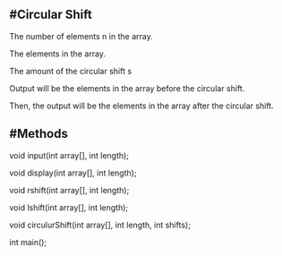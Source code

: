 #Circular Shift
---------------
The number of elements n in the array.

The elements in the array.

The amount of the circular shift s

Output will be the elements in the array before the circular shift.

Then, the output will be the elements in the array after the circular shift.

#Methods
---------------
void input(int array[], int length);

void display(int array[], int length);

void rshift(int array[], int length);

void lshift(int array[], int length);

void circulurShift(int array[], int length, int shifts);

int main();
